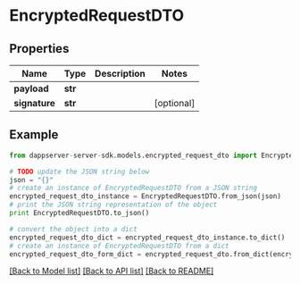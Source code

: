 # EncryptedRequestDTO


## Properties

Name | Type | Description | Notes
------------ | ------------- | ------------- | -------------
**payload** | **str** |  | 
**signature** | **str** |  | [optional] 

## Example

```python
from dappserver-server-sdk.models.encrypted_request_dto import EncryptedRequestDTO

# TODO update the JSON string below
json = "{}"
# create an instance of EncryptedRequestDTO from a JSON string
encrypted_request_dto_instance = EncryptedRequestDTO.from_json(json)
# print the JSON string representation of the object
print EncryptedRequestDTO.to_json()

# convert the object into a dict
encrypted_request_dto_dict = encrypted_request_dto_instance.to_dict()
# create an instance of EncryptedRequestDTO from a dict
encrypted_request_dto_form_dict = encrypted_request_dto.from_dict(encrypted_request_dto_dict)
```
[[Back to Model list]](../README.md#documentation-for-models) [[Back to API list]](../README.md#documentation-for-api-endpoints) [[Back to README]](../README.md)


